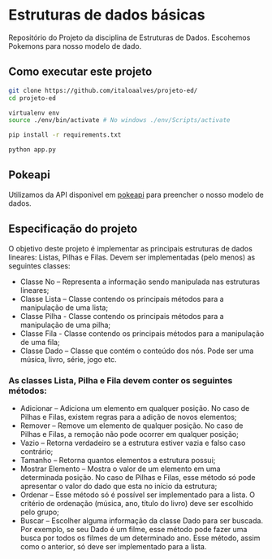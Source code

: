 # Estruturas de dados básicas
Repositório do Projeto da disciplina de Estruturas de Dados. Escohemos Pokemons para nosso modelo de dado.

## Como executar este projeto
```bash
git clone https://github.com/italoaalves/projeto-ed/
cd projeto-ed

virtualenv env
source ./env/bin/activate # No windows ./env/Scripts/activate

pip install -r requirements.txt

python app.py
```

## Pokeapi
Utilizamos da API disponivel em [pokeapi](https://pokeapi.co) para preencher o nosso modelo de dados.

## Especificação do projeto
O objetivo deste projeto é implementar as principais estruturas de
dados lineares: Listas, Pilhas e Filas. Devem ser implementadas (pelo menos)
as seguintes classes:
 - Classe No – Representa a informação sendo manipulada nas estruturas lineares;
 - Classe Lista – Classe contendo os principais métodos para a manipulação de uma lista;
 - Classe Pilha - Classe contendo os principais métodos para a manipulação de uma pilha;
 - Classe Fila - Classe contendo os principais métodos para a manipulação de uma fila;
 - Classe Dado – Classe que contém o conteúdo dos nós. Pode ser uma música, livro, série, jogo etc.
 
 ### As classes Lista, Pilha e Fila devem conter os seguintes métodos:
  - Adicionar – Adiciona um elemento em qualquer posição. No caso de Pilhas e Filas, existem regras para a adição de novos elementos;
  - Remover – Remove um elemento de qualquer posição. No caso de Pilhas e Filas, a remoção não pode ocorrer em qualquer posição;
  - Vazio – Retorna verdadeiro se a estrutura estiver vazia e falso caso contrário;
  - Tamanho – Retorna quantos elementos a estrutura possui;
  - Mostrar Elemento – Mostra o valor de um elemento em uma determinada posição. No caso de Pilhas e Filas, esse método só pode apresentar o valor do dado que esta no início da estrutura;
  - Ordenar – Esse método só é possível ser implementado para a lista. O critério de ordenação (música, ano, título do livro) deve ser escolhido pelo grupo;
  - Buscar – Escolher alguma informação da classe Dado para ser buscada. Por exemplo, se seu Dado é um filme, esse método pode fazer uma busca por todos os filmes de um determinado ano. Esse método, assim como o anterior, só deve ser implementado para a lista.
